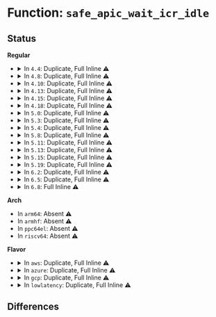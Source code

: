 # Function: <code>safe_apic_wait_icr_idle</code>

## Status
<b>Regular</b>
<ul>
<li>
<details>
<summary>In <code>4.4</code>: Duplicate, Full Inline ⚠️</summary>

**Collision:** Static Duplication

**Inline:** Full

**Transformation:** False

**Instances:**

```
In arch/x86/kernel/smpboot.c (ffffffff810517bb)
Location: arch/x86/include/asm/apic.h:414
Inline: True
Inline callers:
  - arch/x86/kernel/smpboot.c:__inquire_remote_apic
  - arch/x86/kernel/smpboot.c:wakeup_secondary_cpu_via_nmi
  - arch/x86/kernel/smpboot.c:native_cpu_up
  - arch/x86/kernel/smpboot.c:native_cpu_up
  - arch/x86/kernel/smpboot.c:native_cpu_up
```
```
In arch/x86/kernel/apic/ipi.c (ffffffff81054bf1)
Location: arch/x86/include/asm/apic.h:414
Inline: True
Inline callers:
  - arch/x86/kernel/apic/ipi.c:default_send_IPI_mask_sequence_phys
  - arch/x86/kernel/apic/ipi.c:default_send_IPI_mask_allbutself_phys
```
```
In arch/x86/kernel/apic/apic_numachip.c (ffffffff81059413)
Location: arch/x86/include/asm/apic.h:414
Inline: True
Inline callers:
  - arch/x86/kernel/apic/apic_numachip.c:numachip_send_IPI_one
```
```
In arch/x86/kernel/apic/apic_flat_64.c (ffffffff8105a5ec)
Location: arch/x86/include/asm/apic.h:414
Inline: True
Inline callers:
  - arch/x86/kernel/apic/apic_flat_64.c:flat_send_IPI_mask_allbutself
  - arch/x86/kernel/apic/apic_flat_64.c:flat_send_IPI_allbutself
```
</details>
</li>
<li>
<details>
<summary>In <code>4.8</code>: Duplicate, Full Inline ⚠️</summary>

**Collision:** Static Duplication

**Inline:** Full

**Transformation:** False

**Instances:**

```
In arch/x86/kernel/smpboot.c (ffffffff81052159)
Location: arch/x86/include/asm/apic.h:421
Inline: True
Inline callers:
  - arch/x86/kernel/smpboot.c:native_cpu_up
  - arch/x86/kernel/smpboot.c:native_cpu_up
  - arch/x86/kernel/smpboot.c:native_cpu_up
  - arch/x86/kernel/smpboot.c:wakeup_secondary_cpu_via_nmi
  - arch/x86/kernel/smpboot.c:__inquire_remote_apic
```
```
In arch/x86/kernel/apic/ipi.c (ffffffff81054d52)
Location: arch/x86/include/asm/apic.h:421
Inline: True
Inline callers:
  - arch/x86/kernel/apic/ipi.c:__default_send_IPI_dest_field
```
</details>
</li>
<li>
<details>
<summary>In <code>4.10</code>: Duplicate, Full Inline ⚠️</summary>

**Collision:** Static Duplication

**Inline:** Full

**Transformation:** False

**Instances:**

```
In arch/x86/kernel/smpboot.c (ffffffff81054a66)
Location: arch/x86/include/asm/apic.h:421
Inline: True
Inline callers:
  - arch/x86/kernel/smpboot.c:native_cpu_up
  - arch/x86/kernel/smpboot.c:native_cpu_up
  - arch/x86/kernel/smpboot.c:native_cpu_up
  - arch/x86/kernel/smpboot.c:wakeup_secondary_cpu_via_nmi
  - arch/x86/kernel/smpboot.c:__inquire_remote_apic
```
```
In arch/x86/kernel/apic/ipi.c (ffffffff81057b12)
Location: arch/x86/include/asm/apic.h:421
Inline: True
Inline callers:
  - arch/x86/kernel/apic/ipi.c:__default_send_IPI_dest_field
```
</details>
</li>
<li>
<details>
<summary>In <code>4.13</code>: Duplicate, Full Inline ⚠️</summary>

**Collision:** Static Duplication

**Inline:** Full

**Transformation:** False

**Instances:**

```
In arch/x86/kernel/smpboot.c (ffffffff810543c0)
Location: arch/x86/include/asm/apic.h:417
Inline: True
Inline callers:
  - arch/x86/kernel/smpboot.c:native_cpu_up
  - arch/x86/kernel/smpboot.c:native_cpu_up
  - arch/x86/kernel/smpboot.c:native_cpu_up
  - arch/x86/kernel/smpboot.c:wakeup_secondary_cpu_via_nmi
  - arch/x86/kernel/smpboot.c:__inquire_remote_apic
```
```
In arch/x86/kernel/apic/ipi.c (ffffffff81057292)
Location: arch/x86/include/asm/apic.h:417
Inline: True
Inline callers:
  - arch/x86/kernel/apic/ipi.c:__default_send_IPI_dest_field
```
</details>
</li>
<li>
<details>
<summary>In <code>4.15</code>: Duplicate, Full Inline ⚠️</summary>

**Collision:** Static Duplication

**Inline:** Full

**Transformation:** False

**Instances:**

```
In arch/x86/kernel/smpboot.c (ffffffff810581be)
Location: arch/x86/include/asm/apic.h:425
Inline: True
Inline callers:
  - arch/x86/kernel/smpboot.c:native_cpu_up
  - arch/x86/kernel/smpboot.c:native_cpu_up
  - arch/x86/kernel/smpboot.c:native_cpu_up
  - arch/x86/kernel/smpboot.c:wakeup_secondary_cpu_via_nmi
  - arch/x86/kernel/smpboot.c:__inquire_remote_apic
```
```
In arch/x86/kernel/apic/ipi.c (ffffffff8105af22)
Location: arch/x86/include/asm/apic.h:425
Inline: True
Inline callers:
  - arch/x86/kernel/apic/ipi.c:__default_send_IPI_dest_field
```
</details>
</li>
<li>
<details>
<summary>In <code>4.18</code>: Duplicate, Full Inline ⚠️</summary>

**Collision:** Static Duplication

**Inline:** Full

**Transformation:** False

**Instances:**

```
In arch/x86/kernel/smpboot.c (ffffffff8105ae98)
Location: arch/x86/include/asm/apic.h:420
Inline: True
Inline callers:
  - arch/x86/kernel/smpboot.c:native_cpu_up
  - arch/x86/kernel/smpboot.c:native_cpu_up
  - arch/x86/kernel/smpboot.c:native_cpu_up
  - arch/x86/kernel/smpboot.c:wakeup_secondary_cpu_via_nmi
  - arch/x86/kernel/smpboot.c:__inquire_remote_apic
```
```
In arch/x86/kernel/apic/ipi.c (ffffffff8105df32)
Location: arch/x86/include/asm/apic.h:420
Inline: True
Inline callers:
  - arch/x86/kernel/apic/ipi.c:__default_send_IPI_dest_field
```
</details>
</li>
<li>
<details>
<summary>In <code>5.0</code>: Duplicate, Full Inline ⚠️</summary>

**Collision:** Static Duplication

**Inline:** Full

**Transformation:** False

**Instances:**

```
In arch/x86/kernel/smpboot.c (ffffffff81060b18)
Location: arch/x86/include/asm/apic.h:420
Inline: True
Inline callers:
  - arch/x86/kernel/smpboot.c:native_cpu_up
  - arch/x86/kernel/smpboot.c:native_cpu_up
  - arch/x86/kernel/smpboot.c:native_cpu_up
  - arch/x86/kernel/smpboot.c:wakeup_secondary_cpu_via_nmi
  - arch/x86/kernel/smpboot.c:__inquire_remote_apic
```
```
In arch/x86/kernel/apic/ipi.c (ffffffff81063bc2)
Location: arch/x86/include/asm/apic.h:420
Inline: True
Inline callers:
  - arch/x86/kernel/apic/ipi.c:__default_send_IPI_dest_field
```
</details>
</li>
<li>
<details>
<summary>In <code>5.3</code>: Duplicate, Full Inline ⚠️</summary>

**Collision:** Static Duplication

**Inline:** Full

**Transformation:** False

**Instances:**

```
In arch/x86/kernel/smpboot.c (ffffffff810630aa)
Location: arch/x86/include/asm/apic.h:421
Inline: True
Inline callers:
  - arch/x86/kernel/smpboot.c:wakeup_secondary_cpu_via_init
  - arch/x86/kernel/smpboot.c:wakeup_secondary_cpu_via_init
  - arch/x86/kernel/smpboot.c:wakeup_secondary_cpu_via_init
  - arch/x86/kernel/smpboot.c:wakeup_secondary_cpu_via_nmi
  - arch/x86/kernel/smpboot.c:__inquire_remote_apic
```
```
In arch/x86/kernel/apic/ipi.c (ffffffff81067287)
Location: arch/x86/include/asm/apic.h:421
Inline: True
Inline callers:
  - arch/x86/kernel/apic/ipi.c:__default_send_IPI_dest_field
```
</details>
</li>
<li>
<details>
<summary>In <code>5.4</code>: Duplicate, Full Inline ⚠️</summary>

**Collision:** Static Duplication

**Inline:** Full

**Transformation:** False

**Instances:**

```
In arch/x86/kernel/smpboot.c (ffffffff8106375a)
Location: arch/x86/include/asm/apic.h:426
Inline: True
Inline callers:
  - arch/x86/kernel/smpboot.c:wakeup_secondary_cpu_via_init
  - arch/x86/kernel/smpboot.c:wakeup_secondary_cpu_via_init
  - arch/x86/kernel/smpboot.c:wakeup_secondary_cpu_via_init
  - arch/x86/kernel/smpboot.c:wakeup_secondary_cpu_via_nmi
  - arch/x86/kernel/smpboot.c:__inquire_remote_apic
```
```
In arch/x86/kernel/apic/ipi.c (ffffffff81067d6d)
Location: arch/x86/include/asm/apic.h:426
Inline: True
Inline callers:
  - arch/x86/kernel/apic/ipi.c:default_send_IPI_self
  - arch/x86/kernel/apic/ipi.c:default_send_IPI_all
  - arch/x86/kernel/apic/ipi.c:default_send_IPI_allbutself
  - arch/x86/kernel/apic/ipi.c:__default_send_IPI_dest_field
```
</details>
</li>
<li>
<details>
<summary>In <code>5.8</code>: Duplicate, Full Inline ⚠️</summary>

**Collision:** Static Duplication

**Inline:** Full

**Transformation:** False

**Instances:**

```
In arch/x86/kernel/smpboot.c (ffffffff81069a8a)
Location: arch/x86/include/asm/apic.h:426
Inline: True
Inline callers:
  - arch/x86/kernel/smpboot.c:wakeup_secondary_cpu_via_init
  - arch/x86/kernel/smpboot.c:wakeup_secondary_cpu_via_init
  - arch/x86/kernel/smpboot.c:wakeup_secondary_cpu_via_init
  - arch/x86/kernel/smpboot.c:wakeup_secondary_cpu_via_nmi
  - arch/x86/kernel/smpboot.c:__inquire_remote_apic
```
```
In arch/x86/kernel/apic/ipi.c (ffffffff8106eabd)
Location: arch/x86/include/asm/apic.h:426
Inline: True
Inline callers:
  - arch/x86/kernel/apic/ipi.c:default_send_IPI_self
  - arch/x86/kernel/apic/ipi.c:default_send_IPI_all
  - arch/x86/kernel/apic/ipi.c:default_send_IPI_allbutself
  - arch/x86/kernel/apic/ipi.c:__default_send_IPI_dest_field
```
</details>
</li>
<li>
<details>
<summary>In <code>5.11</code>: Duplicate, Full Inline ⚠️</summary>

**Collision:** Static Duplication

**Inline:** Full

**Transformation:** False

**Instances:**

```
In arch/x86/kernel/smpboot.c (ffffffff8106b75a)
Location: arch/x86/include/asm/apic.h:416
Inline: True
Inline callers:
  - arch/x86/kernel/smpboot.c:wakeup_secondary_cpu_via_init
  - arch/x86/kernel/smpboot.c:wakeup_secondary_cpu_via_init
  - arch/x86/kernel/smpboot.c:wakeup_secondary_cpu_via_init
  - arch/x86/kernel/smpboot.c:wakeup_secondary_cpu_via_nmi
  - arch/x86/kernel/smpboot.c:__inquire_remote_apic
```
```
In arch/x86/kernel/apic/ipi.c (ffffffff8106ff3d)
Location: arch/x86/include/asm/apic.h:416
Inline: True
Inline callers:
  - arch/x86/kernel/apic/ipi.c:default_send_IPI_self
  - arch/x86/kernel/apic/ipi.c:default_send_IPI_all
  - arch/x86/kernel/apic/ipi.c:default_send_IPI_allbutself
  - arch/x86/kernel/apic/ipi.c:__default_send_IPI_dest_field
```
</details>
</li>
<li>
<details>
<summary>In <code>5.13</code>: Duplicate, Full Inline ⚠️</summary>

**Collision:** Static Duplication

**Inline:** Full

**Transformation:** False

**Instances:**

```
In arch/x86/kernel/smpboot.c (ffffffff8106c13a)
Location: arch/x86/include/asm/apic.h:417
Inline: True
Inline callers:
  - arch/x86/kernel/smpboot.c:wakeup_secondary_cpu_via_init
  - arch/x86/kernel/smpboot.c:wakeup_secondary_cpu_via_init
  - arch/x86/kernel/smpboot.c:wakeup_secondary_cpu_via_init
  - arch/x86/kernel/smpboot.c:wakeup_secondary_cpu_via_nmi
  - arch/x86/kernel/smpboot.c:__inquire_remote_apic
```
```
In arch/x86/kernel/apic/ipi.c (ffffffff81070a8d)
Location: arch/x86/include/asm/apic.h:417
Inline: True
Inline callers:
  - arch/x86/kernel/apic/ipi.c:default_send_IPI_self
  - arch/x86/kernel/apic/ipi.c:default_send_IPI_all
  - arch/x86/kernel/apic/ipi.c:default_send_IPI_allbutself
  - arch/x86/kernel/apic/ipi.c:__default_send_IPI_dest_field
```
</details>
</li>
<li>
<details>
<summary>In <code>5.15</code>: Duplicate, Full Inline ⚠️</summary>

**Collision:** Static Duplication

**Inline:** Full

**Transformation:** False

**Instances:**

```
In arch/x86/kernel/smpboot.c (ffffffff81076d4a)
Location: arch/x86/include/asm/apic.h:417
Inline: True
Inline callers:
  - arch/x86/kernel/smpboot.c:wakeup_secondary_cpu_via_init
  - arch/x86/kernel/smpboot.c:wakeup_secondary_cpu_via_init
  - arch/x86/kernel/smpboot.c:wakeup_secondary_cpu_via_init
  - arch/x86/kernel/smpboot.c:wakeup_secondary_cpu_via_nmi
  - arch/x86/kernel/smpboot.c:__inquire_remote_apic
```
```
In arch/x86/kernel/apic/ipi.c (ffffffff8107c70d)
Location: arch/x86/include/asm/apic.h:417
Inline: True
Inline callers:
  - arch/x86/kernel/apic/ipi.c:default_send_IPI_self
  - arch/x86/kernel/apic/ipi.c:default_send_IPI_all
  - arch/x86/kernel/apic/ipi.c:default_send_IPI_allbutself
  - arch/x86/kernel/apic/ipi.c:__default_send_IPI_dest_field
```
</details>
</li>
<li>
<details>
<summary>In <code>5.19</code>: Duplicate, Full Inline ⚠️</summary>

**Collision:** Static Duplication

**Inline:** Full

**Transformation:** False

**Instances:**

```
In arch/x86/kernel/smpboot.c (ffffffff81085be6)
Location: arch/x86/include/asm/apic.h:419
Inline: True
Inline callers:
  - arch/x86/kernel/smpboot.c:wakeup_secondary_cpu_via_init
  - arch/x86/kernel/smpboot.c:wakeup_secondary_cpu_via_init
  - arch/x86/kernel/smpboot.c:wakeup_secondary_cpu_via_init
  - arch/x86/kernel/smpboot.c:wakeup_secondary_cpu_via_nmi
  - arch/x86/kernel/smpboot.c:__inquire_remote_apic
```
```
In arch/x86/kernel/apic/ipi.c (ffffffff8108bad5)
Location: arch/x86/include/asm/apic.h:419
Inline: True
Inline callers:
  - arch/x86/kernel/apic/ipi.c:default_send_IPI_self
  - arch/x86/kernel/apic/ipi.c:default_send_IPI_all
  - arch/x86/kernel/apic/ipi.c:default_send_IPI_allbutself
  - arch/x86/kernel/apic/ipi.c:__default_send_IPI_dest_field
```
</details>
</li>
<li>
<details>
<summary>In <code>6.2</code>: Duplicate, Full Inline ⚠️</summary>

**Collision:** Static Duplication

**Inline:** Full

**Transformation:** False

**Instances:**

```
In arch/x86/kernel/smpboot.c (ffffffff81098e86)
Location: arch/x86/include/asm/apic.h:416
Inline: True
Inline callers:
  - arch/x86/kernel/smpboot.c:wakeup_secondary_cpu_via_init
  - arch/x86/kernel/smpboot.c:wakeup_secondary_cpu_via_init
  - arch/x86/kernel/smpboot.c:wakeup_secondary_cpu_via_init
  - arch/x86/kernel/smpboot.c:wakeup_secondary_cpu_via_nmi
  - arch/x86/kernel/smpboot.c:__inquire_remote_apic
```
```
In arch/x86/kernel/apic/ipi.c (ffffffff8109ff55)
Location: arch/x86/include/asm/apic.h:416
Inline: True
Inline callers:
  - arch/x86/kernel/apic/ipi.c:default_send_IPI_self
  - arch/x86/kernel/apic/ipi.c:default_send_IPI_all
  - arch/x86/kernel/apic/ipi.c:default_send_IPI_allbutself
  - arch/x86/kernel/apic/ipi.c:__default_send_IPI_dest_field
```
</details>
</li>
<li>
<details>
<summary>In <code>6.5</code>: Duplicate, Full Inline ⚠️</summary>

**Collision:** Static Duplication

**Inline:** Full

**Transformation:** False

**Instances:**

```
In arch/x86/kernel/smpboot.c (ffffffff8109c23f)
Location: arch/x86/include/asm/apic.h:417
Inline: True
Inline callers:
  - arch/x86/kernel/smpboot.c:wakeup_secondary_cpu_via_init
  - arch/x86/kernel/smpboot.c:send_init_sequence
  - arch/x86/kernel/smpboot.c:send_init_sequence
  - arch/x86/kernel/smpboot.c:__inquire_remote_apic
```
```
In arch/x86/kernel/apic/ipi.c (ffffffff810a2ed5)
Location: arch/x86/include/asm/apic.h:417
Inline: True
Inline callers:
  - arch/x86/kernel/apic/ipi.c:default_send_IPI_self
  - arch/x86/kernel/apic/ipi.c:default_send_IPI_all
  - arch/x86/kernel/apic/ipi.c:default_send_IPI_allbutself
  - arch/x86/kernel/apic/ipi.c:__default_send_IPI_dest_field
```
</details>
</li>
<li>
<details>
<summary>In <code>6.8</code>: Full Inline ⚠️</summary>

**Collision:** Unique Static

**Inline:** Full

**Transformation:** False

**Instances:**

```
In arch/x86/kernel/smpboot.c (ffffffff810a3700)
Location: arch/x86/include/asm/apic.h:459
Inline: True
Inline callers:
  - arch/x86/kernel/smpboot.c:wakeup_secondary_cpu_via_init
  - arch/x86/kernel/smpboot.c:wakeup_secondary_cpu_via_init
  - arch/x86/kernel/smpboot.c:wakeup_secondary_cpu_via_init
```
</details>
</li>
</ul>
<b>Arch</b>
<ul>
<li>
In <code>arm64</code>: Absent ⚠️
</li>
<li>
In <code>armhf</code>: Absent ⚠️
</li>
<li>
In <code>ppc64el</code>: Absent ⚠️
</li>
<li>
In <code>riscv64</code>: Absent ⚠️
</li>
</ul>
<b>Flavor</b>
<ul>
<li>
<details>
<summary>In <code>aws</code>: Duplicate, Full Inline ⚠️</summary>

**Collision:** Static Duplication

**Inline:** Full

**Transformation:** False

**Instances:**

```
In arch/x86/kernel/smpboot.c (ffffffff8106324a)
Location: arch/x86/include/asm/apic.h:426
Inline: True
Inline callers:
  - arch/x86/kernel/smpboot.c:wakeup_secondary_cpu_via_init
  - arch/x86/kernel/smpboot.c:wakeup_secondary_cpu_via_init
  - arch/x86/kernel/smpboot.c:wakeup_secondary_cpu_via_init
  - arch/x86/kernel/smpboot.c:wakeup_secondary_cpu_via_nmi
  - arch/x86/kernel/smpboot.c:__inquire_remote_apic
```
```
In arch/x86/kernel/apic/ipi.c (ffffffff8106785d)
Location: arch/x86/include/asm/apic.h:426
Inline: True
Inline callers:
  - arch/x86/kernel/apic/ipi.c:default_send_IPI_self
  - arch/x86/kernel/apic/ipi.c:default_send_IPI_all
  - arch/x86/kernel/apic/ipi.c:default_send_IPI_allbutself
  - arch/x86/kernel/apic/ipi.c:__default_send_IPI_dest_field
```
</details>
</li>
<li>
<details>
<summary>In <code>azure</code>: Duplicate, Full Inline ⚠️</summary>

**Collision:** Static Duplication

**Inline:** Full

**Transformation:** False

**Instances:**

```
In arch/x86/kernel/smpboot.c (ffffffff8105355a)
Location: arch/x86/include/asm/apic.h:426
Inline: True
Inline callers:
  - arch/x86/kernel/smpboot.c:wakeup_secondary_cpu_via_init
  - arch/x86/kernel/smpboot.c:wakeup_secondary_cpu_via_init
  - arch/x86/kernel/smpboot.c:wakeup_secondary_cpu_via_init
  - arch/x86/kernel/smpboot.c:wakeup_secondary_cpu_via_nmi
  - arch/x86/kernel/smpboot.c:__inquire_remote_apic
```
```
In arch/x86/kernel/apic/ipi.c (ffffffff81057bcd)
Location: arch/x86/include/asm/apic.h:426
Inline: True
Inline callers:
  - arch/x86/kernel/apic/ipi.c:default_send_IPI_self
  - arch/x86/kernel/apic/ipi.c:default_send_IPI_all
  - arch/x86/kernel/apic/ipi.c:default_send_IPI_allbutself
  - arch/x86/kernel/apic/ipi.c:__default_send_IPI_dest_field
```
</details>
</li>
<li>
<details>
<summary>In <code>gcp</code>: Duplicate, Full Inline ⚠️</summary>

**Collision:** Static Duplication

**Inline:** Full

**Transformation:** False

**Instances:**

```
In arch/x86/kernel/smpboot.c (ffffffff810636fa)
Location: arch/x86/include/asm/apic.h:426
Inline: True
Inline callers:
  - arch/x86/kernel/smpboot.c:wakeup_secondary_cpu_via_init
  - arch/x86/kernel/smpboot.c:wakeup_secondary_cpu_via_init
  - arch/x86/kernel/smpboot.c:wakeup_secondary_cpu_via_init
  - arch/x86/kernel/smpboot.c:wakeup_secondary_cpu_via_nmi
  - arch/x86/kernel/smpboot.c:__inquire_remote_apic
```
```
In arch/x86/kernel/apic/ipi.c (ffffffff81067d0d)
Location: arch/x86/include/asm/apic.h:426
Inline: True
Inline callers:
  - arch/x86/kernel/apic/ipi.c:default_send_IPI_self
  - arch/x86/kernel/apic/ipi.c:default_send_IPI_all
  - arch/x86/kernel/apic/ipi.c:default_send_IPI_allbutself
  - arch/x86/kernel/apic/ipi.c:__default_send_IPI_dest_field
```
</details>
</li>
<li>
<details>
<summary>In <code>lowlatency</code>: Duplicate, Full Inline ⚠️</summary>

**Collision:** Static Duplication

**Inline:** Full

**Transformation:** False

**Instances:**

```
In arch/x86/kernel/smpboot.c (ffffffff81064cba)
Location: arch/x86/include/asm/apic.h:426
Inline: True
Inline callers:
  - arch/x86/kernel/smpboot.c:wakeup_secondary_cpu_via_init
  - arch/x86/kernel/smpboot.c:wakeup_secondary_cpu_via_init
  - arch/x86/kernel/smpboot.c:wakeup_secondary_cpu_via_init
  - arch/x86/kernel/smpboot.c:wakeup_secondary_cpu_via_nmi
  - arch/x86/kernel/smpboot.c:__inquire_remote_apic
```
```
In arch/x86/kernel/apic/ipi.c (ffffffff810692ed)
Location: arch/x86/include/asm/apic.h:426
Inline: True
Inline callers:
  - arch/x86/kernel/apic/ipi.c:default_send_IPI_self
  - arch/x86/kernel/apic/ipi.c:default_send_IPI_all
  - arch/x86/kernel/apic/ipi.c:default_send_IPI_allbutself
  - arch/x86/kernel/apic/ipi.c:__default_send_IPI_dest_field
```
</details>
</li>
</ul>

## Differences
